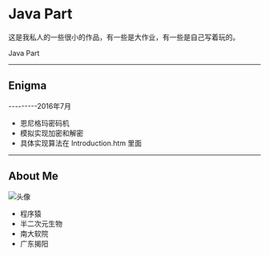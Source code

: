 ﻿# Java Part

这是我私人的一些很小的作品，有一些是大作业，有一些是自己写着玩的。

Java Part

---

## Enigma                                        
---------2016年7月
 - 恩尼格玛密码机
 - 模拟实现加密和解密
 - 具体实现算法在 Introduction.htm 里面



----------

## About Me ##
![头像][1]

 - 程序猿
 - 半二次元生物
 - 南大软院
 - 广东揭阳

  [1]: http://7xsd2v.com1.z0.glb.clouddn.com/dango2.jpg
